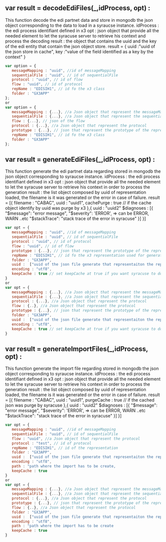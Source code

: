 ## var result = decodeEdiFiles(_,idProcess, opt) :
This function decode the edi partnet data and store in mongodb the json object corresponding to the data to load in a syraucse instance.
idProcess : the edi process identifiant defined in x3
opt : json object that provide all the needed element to let the syracuse server to retrieve his context and process the decoding
result : the object that contains the uuid and the key  of the edi entity that contain the json object store.
result = {
   uuid :"uuid of the json store in cache",
   key :"value of the field identified as a key by the context"
}
```javascript
var option = {
   messageMapping : "uuid", //id of messageMapping
   sequentialFile : "uuid", // id of sequentialFile
   protocol : "uuid", // id of flow
   flow : "uuid", // id of protocol
   repName : "EDISIH1", // id fo the x3 class
   folder : "GX3APP"
};
or
var option = {
   messageMapping : {...}, //a Json object that represent the messageMapping
   sequentialFile : {...}, //a Json object that represent the sequential File
   flow : {...}, // json of the flow
   protocol : {...}, //a Json object that represent the protocol
   prototype : {...}, // json that represent the prototype of the representation
   repName : "EDISIH1", // id fo the x3 class
   folder : "GX3APP"
};
```
## var result = generateEdiFiles(_,idProcess, opt) :
This function generate the edi partnet data regarding stored in mongodb the json object corresponding to syraucse instance.
idProcess : the edi process identifiant defined in x3
opt : json object that provide all the needed element to let the syracuse server to retrieve his context in order to process the generation
result : the list object composed by uuid of representation loaded, the filename is it was generated or the error in case of failure.
 result = [{
   filename : "CABAC",
   uuid : "uuid1",
   cachePurge :  true // if the cache object identify by uuid was purge by x3
 },{
   uuid : "uuid2"
   $diagnoses : [{
     "$message": "error message",
     "$severity":  'ERROR', => can be ERROR, WARN ..etc
     "$stackTrace":  "stack trace of the error in syracuse"
   }]
 }]
```javascript
var opt = {
   messageMapping : "uuid", //id of messageMapping
   sequentialFile : "uuid", // id of sequentialFile
   protocol : "uuid", // id of protocol
   flow : "uuid", // id of flow
   prototype : {...}, // json that represent the prototype of the representation
   repName : "EDISIH1", // id fo the x3 representation used for generation
   folder : "GX3APP",
   uuid :  ["uuid of the json file generate that representaiton the representation",..],
   encoding : "utf8",
   keepCache : true // set keepCache at true if you want syracuse to don't purge cache for representation generate
}
or
var opt = {
   messageMapping : {...}, //a Json object that represent the messageMapping
   sequentialFile : {...}, //a Json object that represent the sequential File
   protocol : {...}, //a Json object that represent the protocol
   flow : {..}, //a Json object that represent the protocol
   prototype : {...}, // json that represent the prototype of the representation
   folder : "GX3APP",
   uuid :  ["uuid of the json file generate that representaiton the representation",...],
   encoding : "utf8",
   keepCache : true // set keepCache at true if you want syracuse to don't purge cache for representation generate
}
```
## var result = generateImportFiles(_,idProcess, opt) :
This function generate the import file regarding  stored in mongodb the json object corresponding to syraucse instance.
idProcess : the edi process identifiant defined in x3
opt : json object that provide all the needed element to let the syracuse server to retrieve his context in order to process the generation
result : the list object composed by uuid of representation loaded, the filename is it was generated or the error in case of failure.
 result = [{
   filename : "CABAC",
   uuid : "uuid1",
   purgeCache : true // if the cached json was purge by syracuse
 },{
   uuid : "uuid2"
   $diagnoses : [{
     "$message": "error message",
     "$severity":  'ERROR', => can be ERROR, WARN ..etc
     "$stackTrace":  "stack trace of the error in syracuse"
   }]
 }]
```javascript
var opt = {
   messageMapping : "uuid", //id of messageMapping
   sequentialFile : "uuid", // id of sequentialFile
   flow : "uuid", //a Json object that represent the protocol
   protocol : "test", // id of protocol
   repName : "EDISIH1", // id of the representation
   folder : "GX3APP",
   uuid :  ["uuid of the json file generate that representaiton the representation",...],
   encoding : "utf8",
   path : "path where the import has to be create,
   keepCache : true
}
or
var opt = {
   messageMapping : {...}, //a Json object that represent the messageMapping
   sequentialFile : {...}, //a Json object that represent the sequential File
   protocol : {...}, //a Json object that represent the protocol
   prototype : {...}, // json that represent the prototype of the representation
   flow : {..}, //a Json object that represent the protocol
   folder : "GX3APP",
   uuid :  ["uuid of the json file generate that representaiton the representation",...],
   encoding : "utf8",
   path : "path where the import has to be create
   keepCache : true
}
```
